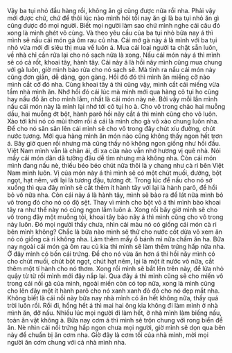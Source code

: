 Vậy ba tụi nhỏ đầu hàng rồi, không ăn gì cũng được nữa rồi nha. Phải vậy mới được chứ, chứ để thôi lúc nào mình hỏi tối nay ăn gì là ba tụi nhỏ ăn gì cũng được đó mọi người. Biết mọi người làm sao chứ mình nghe cái câu đó xong là mình ghét vô cùng. Và theo yêu cầu của ba tụi nhỏ bữa nay á thì mình sẽ nấu cái món gà ôm rau củ nha. Cái mớ gà này á là mình với ba tụi nhỏ vừa mới đi siêu thị mua về luôn á. Mua cái loại người ta chặt sẵn luôn, về nhà chỉ cần rửa lại cho nó sạch nữa là xong. Nấu cái món này á thì mình sẽ có cà rốt, khoai tây, hành tây. Cái này á là hồi nãy mình cũng mua chung với gà luôn, giờ mình bào rửa cho nó sạch sẽ. Mà tỉnh ra nấu cái món này cũng đơn giản, dễ dàng, gọn gàng. Hồi đó đó thì mình ăn miếng cỡ nào mình cắt cỡ đó nha. Cùng khoai tây á thì cũng vậy, mình cắt cái miếng vừa tầm nhà mình ăn. Nhớ hồi đó cái lúc mà mình mới qua hàng cô tụi ho cũng hay nấu đồ ăn cho mình lắm, nhất là cái món này nè. Bởi vậy mỗi lần mình nấu cái món này là mình lại nhớ tới cô tụi ho à. Cho vô trong chảo hai muỗng dầu, hai muỗng ớt bột, hành parô hồi nãy cắt á thì mình cũng cho vô luôn. Xào tới khi nó có mùi thơm rồi á cái là mình cho gà vô xào chung luôn nha. Để cho nó săn săn lên cái mình sẽ cho vô trong đây chút xíu đường, chút nước tương. Mới qua hàng mình ăn món nào cũng không thấy ngon hết trơn á. Bây giờ quen rồi nhưng mà cũng thấy nó không ngon giống như hồi đầu. Việt Nam mình vẫn là chân ái, đi xa cửa nào vẫn nhớ hương vị quê nhà. Nói mấy cái món dân dã tưởng đâu dễ tìm nhưng mà không nha. Còn cái món mình đang nấu nè, thiếu béo béo chút nữa thôi là y chang như cà ri bên Việt Nam mình luôn. Vị của món này á thì mình sẽ có một chút muối, đường, bột ngọt, hạt nêm, với lại là tương đậu, tương ớt. Trong lúc để nấu cho nó sờ xuống thì qua đây mình sẽ cắt thêm ít hành tây với lại là hành parô, để hồi bỏ vô nữa nha. Còn cái này á là hành tây, mình sẽ bào ra để lát nữa mình bỏ vô trong đó cho nó có độ sệt. Thay vì mình cho bột vô á thì mình bào khoai tây ra như thế này nó cũng ngon lắm luôn á. Xong rồi bây giờ mình sẽ cho vô trong đây một muỗng tỏi, khoai tây bào nãy á thì mình cũng cho vô trong này luôn. Đó mọi người thấy chưa, nhìn cái màu nó có giống cái món cà ri bên mình không? Chắc là bữa nào mình sẽ thử cho nước cốt dừa vô xem ăn nó có giống cà ri không nha. Làm thêm mấy ổ bánh mì nữa chấm ăn ha. Bữa nay ngoài cái món gà ôm rau củ kia thì mình sẽ làm thêm trứng hấp nữa nha. Ở đây mình có bốn cái trứng. Để cho nó vừa ăn hơn á thì hồi nãy mình có cho chút muối, chút bột ngọt, chút hạt nêm, lại là một ít nước vô nữa, cắt thêm một tí hành cho nó thơm. Xong rồi mình sẽ bắt lên trên này, để lửa nhỏ quậy từ từ rồi mình mới đậy nắp lại. Qua đây á thì mình cũng sẽ cho miến vô trong cái nồi gà của mình, ngoài miến còn có top nữa, xong là mình cũng cho lên đây một ít hành parô cho nó xanh xanh đỏ đỏ cho nó đẹp mắt nha. Không biết là cái nồi này bữa nay nhà mình có ăn hết không nữa, thấy quá trời luôn rồi. Rồi đi, hổng hết á thì mai hai ông kia không đi làm mình ở nhà mình ăn, đỡ nấu. Nhiều lúc mọi người đi làm hết, ở nhà mình làm biếng nấu, toàn ăn vặt không à. Bữa nay cơm á thì mình sẽ trộn chung với rong biển để ăn. Nè nhìn cái nồi trứng hấp ngon chưa mọi người, giờ mình sẽ dọn qua bên này để chuẩn bị ăn cơm nha. Giờ đây là cơm tối của nhà mình, mời mọi người ăn cơm chung với cả nhà mình nha.